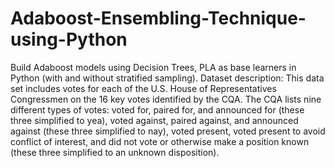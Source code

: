 # Adaboost-Ensembling-Technique-using-Python

Build Adaboost models using Decision Trees, PLA as base learners in Python (with and without stratified sampling).
Dataset description: This data set includes votes for each of the U.S. House of Representatives Congressmen on the 16 key votes identified by the CQA. The CQA lists nine different types of votes: voted for, paired for, and announced for (these three simplified to yea), voted against, paired against, and announced against (these three simplified to nay), voted present, voted present to avoid conflict of interest, and did not vote or otherwise make a position known (these three simplified to an unknown disposition).
